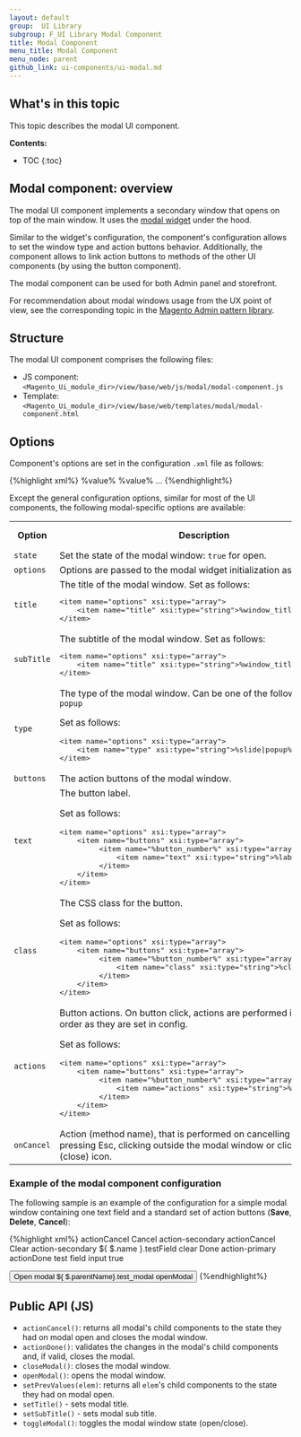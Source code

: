 ```yaml
---
layout: default
group:  UI Library
subgroup: F_UI Library Modal Component
title: Modal Component
menu_title: Modal Component
menu_node: parent
github_link: ui-components/ui-modal.md
---
```

<h2>What's in this topic</h2>

This topic describes the modal UI component.

**Contents:**

* TOC
{:toc}

## Modal component: overview

The modal UI component implements a secondary window that opens on top of the main window. It uses the [modal widget]([{site.gdeurl}}javascript-dev-guide/widgets/widget_modal.html) under the hood.

Similar to the widget's configuration, the component's configuration allows to set the window type and action buttons behavior. Additionally, the component allows to link action buttons to methods of the other UI components (by using the button component).

The modal component can be used for both Admin panel and storefront.

For recommendation about modal windows usage from the UX point of view, see the corresponding topic in the [Magento Admin pattern library](http://devdocs.magento.com/guides/v2.0/pattern-library/bk-pattern.html).

## Structure

The modal UI component comprises the following files:

- JS component: `<Magento_Ui_module_dir>/view/base/web/js/modal/modal-component.js`
- Template: `<Magento_Ui_module_dir>/view/base/web/templates/modal/modal-component.html`

## Options

Component's options are set in the configuration `.xml` file as follows:

{%highlight xml%}
 <modal name="test_modal">
    <argument name="data" xsi:type="array">
        <item name="config" xsi:type="array">
            <!-- Configurable options are specified here -->
            <item name="%option1%" xsi:type="%type%">%value%</item>
            <item name="%option2%" xsi:type="%type%">%value%</item>
            ...
        </item>
    </argument>
</modal>
{%endhighlight%}

Except the general configuration options, similar for most of the UI components, the following modal-specific options are available:

<table>
  <tr>
    <th width="10%">Option</th>
    <th width="50%">Description</th>
    <th width="10%">Type</th>
    <th width="10%">Optional/Mandatory</th>
    <th width="10%">Default value</th>
  </tr>
  <tr>
    <td><code>state</code></td>
    <td>Set the state of the modal window: <code>true</code> for open. 
</td>
    <td>Boolean</td>
    <td>Optional</td>
    <td><code>false</code></td>
  </tr>
  <tr>
    <td><code>options</code></td>
    <td>Options are passed to the modal widget initialization as is.</td>
    <td>Object</td>
    <td>Optional</td>
    <td><code>{}</code></td>
  </tr>
  <tr>
    <td><code>title</code></td>
    <td>The title of the modal window. Set as follows: 
<pre>
&lt;item name=&quot;options&quot; xsi:type=&quot;array&quot;&gt;
    &lt;item name=&quot;title&quot; xsi:type=&quot;string&quot;&gt;%window_title%&lt;/item&gt;
&lt;/item&gt;
</pre>

</td>
    <td>String</td>
    <td>Optional</td>
    <td><code>''</code></td>
  </tr>
  <tr>
    <td><code>subTitle</code></td>
    <td>The subtitle of the modal window. Set as follows: 
<pre>
&lt;item name=&quot;options&quot; xsi:type=&quot;array&quot;&gt;
    &lt;item name=&quot;title&quot; xsi:type=&quot;string&quot;&gt;%window_title%&lt;/item&gt;
&lt;/item&gt;
</pre>

</td>
    <td>String</td>
    <td>Optional</td>
    <td><code>''</code></td>
  </tr>
<tr>
    <td><code>type</code></td>
    <td>The type of the modal window. Can be one of the following:
<code>slide</code> or <code>popup</code>

Set as follows: 
<pre>
&lt;item name=&quot;options&quot; xsi:type=&quot;array&quot;&gt;
    &lt;item name=&quot;type&quot; xsi:type=&quot;string&quot;&gt;%slide|popup%&lt;/item&gt;
&lt;/item&gt;
</pre>
</td>
    <td>String</td>
    <td>Optional</td>
    <td><code>slide</code></td>
  </tr>
  <tr>
    <td><code>buttons</code></td>
    <td>The action buttons of the modal window.
</td>
    <td>Array</td>
    <td>Optional</td>
    <td><code>[]</code></td>
  </tr>
  <tr>
    <td><code>text</code></td>
    <td>The button label. 

Set as follows:
<pre>
&lt;item name=&quot;options&quot; xsi:type=&quot;array&quot;&gt;
    &lt;item name=&quot;buttons&quot; xsi:type=&quot;array&quot;&gt;
         &lt;item name=&quot;%button_number%&quot; xsi:type=&quot;array&quot;&gt;
             &lt;item name=&quot;text&quot; xsi:type=&quot;string&quot;&gt;%label%&lt;/item&gt;
         &lt;/item&gt;
    &lt;/item&gt;
&lt;/item&gt;
</pre>

</td>
    <td>String</td>
    <td>Optional</td>
    <td>Undefined</td>
  </tr>
  <tr>
    <td><code>class</code></td>
    <td>The CSS class for the button. 

Set as follows:
<pre>
&lt;item name=&quot;options&quot; xsi:type=&quot;array&quot;&gt;
    &lt;item name=&quot;buttons&quot; xsi:type=&quot;array&quot;&gt;
         &lt;item name=&quot;%button_number%&quot; xsi:type=&quot;array&quot;&gt;
             &lt;item name=&quot;class&quot; xsi:type=&quot;string&quot;&gt;%class%&lt;/item&gt
         &lt;/item&gt;
    &lt;/item&gt;
&lt;/item&gt;
</pre>

</td>
    <td>String</td>
    <td>Optional</td>
    <td>Undefined</td>
  </tr>

  <tr>
    <td><code>actions</code></td>
    <td>Button actions. On button click, actions are performed in the same order as they are set in config.

Set as follows:
<pre>
&lt;item name=&quot;options&quot; xsi:type=&quot;array&quot;&gt;
    &lt;item name=&quot;buttons&quot; xsi:type=&quot;array&quot;&gt;
         &lt;item name=&quot;%button_number%&quot; xsi:type=&quot;array&quot;&gt;
             &lt;item name=&quot;actions&quot; xsi:type=&quot;string&quot;&gt;%label%&lt;/item&gt;
         &lt;/item&gt;
    &lt;/item&gt;
&lt;/item&gt;
</pre>

</td>
    <td>Object</td>
    <td>Optional</td>
    <td>Undefined</td>
  </tr>
  <tr>
    <td><code>onCancel</code></td>
    <td>Action (method name), that is performed on cancelling interactions: pressing Esc, clicking outside the modal window or clicking the 'X' (close) icon.
</td>
    <td>String</td>
    <td>Optional</td>
    <td><code>closeModal</code></td>
  </tr>

</table>

### Example of the modal component configuration

The following sample is an example of the configuration for a simple modal window containing one text field and a standard set of action buttons (**Save**, **Delete**, **Cancel**): 

{%highlight xml%}
<modal name="test_modal">
    <argument name="data" xsi:type="array">
        <item name="config" xsi:type="array">
            <item name="onCancel" xsi:type="string">actionCancel</item>
            <item name="options" xsi:type="array">
                <item name="buttons" xsi:type="array">
                    <item name="0" xsi:type="array">
                        <item name="text" xsi:type="string">Cancel</item>
                        <item name="class" xsi:type="string">action-secondary</item>
                        <item name="actions" xsi:type="array">
                            <item name="0" xsi:type="string">actionCancel</item>
                        </item>
                    </item>
                    <item name="1" xsi:type="array">
                        <item name="text" xsi:type="string">Clear</item>
                        <item name="class" xsi:type="string">action-secondary</item>
                        <item name="actions" xsi:type="array">
                            <item name="0" xsi:type="array">
                                <item name="targetName" xsi:type="string">${ $.name }.testField</item>
                                <item name="actionName" xsi:type="string">clear</item>
                            </item>
                        </item>
                    </item>
                    <item name="2" xsi:type="array">
                        <item name="text" xsi:type="string">Done</item>
                        <item name="class" xsi:type="string">action-primary</item>
                        <item name="actions" xsi:type="array">
                            <item name="0" xsi:type="string">actionDone</item>
                        </item>
                    </item>
                </item>
            </item>
        </item>
    </argument>
    <field name="testField">
        <argument name="data" xsi:type="array">
            <item name="config" xsi:type="array">
                <item name="label" xsi:type="string">test field</item>
                <item name="formElement" xsi:type="string">input</item>
                <item name="visible" xsi:type="boolean">true</item>
            </item>
        </argument>
    </field>
</modal>

<button name="modal_button">
    <argument name="data" xsi:type="array">
        <item name="config" xsi:type="array">
            <item name="title" xsi:type="string">Open modal</item>
            <item name="actions" xsi:type="array">
                <item name="0" xsi:type="array">
                    <item name="targetName" xsi:type="string">${ $.parentName}.test_modal</item>
                    <item name="actionName" xsi:type="string">openModal</item>
                </item>
            </item>
        </item>
    </argument>
</button>
{%endhighlight%}


## Public API (JS)

- `actionCancel()`: returns all modal's child components to the state they had on modal open and closes the modal window. 
- `actionDone()`: validates the changes in the modal's child components and, if valid, closes the modal.
- `closeModal()`: closes the modal window.
- `openModal()`: opens the modal window.
- `setPrevValues(elem)`: returns all `elem`'s child components to the state they had on modal open.
- `setTitle()` - sets modal title.
- `setSubTitle()` - sets modal sub title.
- `toggleModal()`: toggles the modal window state (open/close).